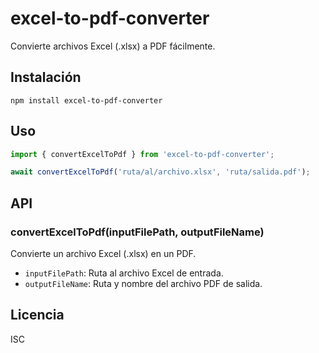 # excel-to-pdf-converter

Convierte archivos Excel (.xlsx) a PDF fácilmente.

## Instalación

```
npm install excel-to-pdf-converter
```

## Uso

```js
import { convertExcelToPdf } from 'excel-to-pdf-converter';

await convertExcelToPdf('ruta/al/archivo.xlsx', 'ruta/salida.pdf');
```

## API

### convertExcelToPdf(inputFilePath, outputFileName)
Convierte un archivo Excel (.xlsx) en un PDF.
- `inputFilePath`: Ruta al archivo Excel de entrada.
- `outputFileName`: Ruta y nombre del archivo PDF de salida.

## Licencia
ISC

